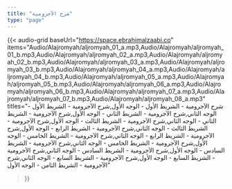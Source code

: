 ```yaml
---
title: "شرح الآجرومية"
type: "page"
---
```


{{< audio-grid 
  baseUrl="https://space.ebrahimalzaabi.co"
  items="Audio/Alajromyah/aljromyah_01_a.mp3,Audio/Alajromyah/aljromyah_01_b.mp3,Audio/Alajromyah/aljromyah_02_a.mp3,Audio/Alajromyah/aljromyah_02_b.mp3,Audio/Alajromyah/aljromyah_03_a.mp3,Audio/Alajromyah/aljromyah_03_b.mp3,Audio/Alajromyah/aljromyah_04_a.mp3,Audio/Alajromyah/aljromyah_04_b.mp3,Audio/Alajromyah/aljromyah_05_a.mp3,Audio/Alajromyah/aljromyah_05_b.mp3,Audio/Alajromyah/aljromyah_06_a.mp3,Audio/Alajromyah/aljromyah_06_b.mp3,Audio/Alajromyah/aljromyah_07_a.mp3,Audio/Alajromyah/aljromyah_07_b.mp3,Audio/Alajromyah/aljromyah_08_a.mp3"
  titles="شرح الآجرومية - الشريط الأول - الوجه الأول,شرح الآجرومية - الشريط الأول - الوجه الثاني,شرح الآجرومية - الشريط الثاني - الوجه الأول,شرح الآجرومية - الشريط الثاني - الوجه الثاني,شرح الآجرومية - الشريط الثالث - الوجه الأول,شرح الآجرومية - الشريط الثالث - الوجه الثاني,شرح الآجرومية - الشريط الرابع - الوجه الأول,شرح الآجرومية - الشريط الرابع - الوجه الثاني,شرح الآجرومية - الشريط الخامس - الوجه الأول,شرح الآجرومية - الشريط الخامس - الوجه الثاني,شرح الآجرومية - الشريط السادس - الوجه الأول,شرح الآجرومية - الشريط السادس - الوجه الثاني,شرح الآجرومية - الشريط السابع - الوجه الأول,شرح الآجرومية - الشريط السابع - الوجه الثاني,شرح الآجرومية - الشريط الثامن - الوجه الأول"
>}} 